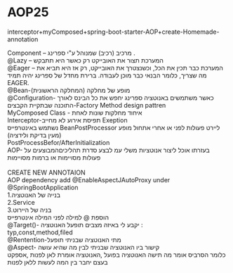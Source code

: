 # AOP25
interceptor+myComposed+spring-boot-starter-AOP+create-Homemade-annotation

Component – מרכיב (רכיב) שמנוהל ע"י ספרינג .
</br>@Lazy – המערכת תצור את האובייקט רק כאשר היא תתבקש
</br>@Eager – המערכת כבר תכין את הכל, וכשנצטרך את האובייקט, רק אז היא תביא את מה שצריך, כלומר הבנאי כבר מוכן לעבודה.
ברירת מחדל של ספרינג יהיה תמיד EAGER.
</br>
@Bean-מופע של מחלקה (המחלקה הראשונית)
</br>
@Configuration- כאשר משתמשים באנוטציה ספרינג יחפש את כל הבינס לאורך התוכנה שבתקיית הקבצים-Factory Method design pattren
</br>
MyComposed Class - איחוד מחלקות שונות לאחת 
</br>
Interceptor-תפיסת אירוע לא מחייב Exeption </br>
נשתמש באינטרפייס BeanPostProcessor ליירט פעולות לפני או אחרי אתחול מופע (מעין בדיקת ולידציה)
</br>
PostProcessBefor/AfterInitialization
</br>
AOP- בעזרתו אוכל ליצור אנוטציות משלי עמ לבצע סדרת תהליכיםהמבוצעים על פעולות מסויימות או ברמות מסויימות 
</br>
</br>
CREATE NEW ANNOTAION
</br>
AOP dependency add @EnableAspectJAutoProxy under @SpringBootApplication
</br> 
1.בנייה של האנוטציה 
</br>2.Service
</br>3.בניה של היירוט
</br>
הוספת @ למילה לפני המילה אינטרפייס </br>
@Target()- יקבע לי באיזה מצבים תופעל האנוטציה :</br>
typ,const,method,filed </br>
@Rentention-מתי האנוטציה שבניתי תופעל</br>
@Aspect- קישור ביו האנוטציה שבניתי לבין מה שהיא עושה </br>
כלומר הסרביס אומר  מה תישה האנוטציה בפועל ,האנוטציה אומרת לאן לפנות ,אספקט בעצם יחבר בין המה לעשות ללאן לפנות 


